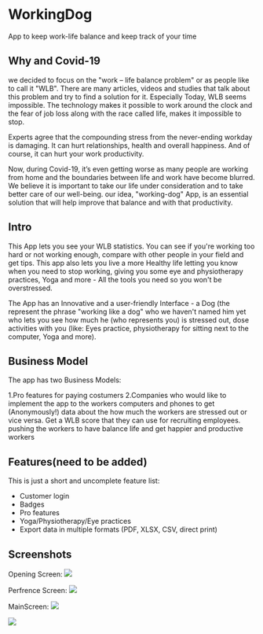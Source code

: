 # WorkingDog
App to keep work-life balance and keep track of your time

## Why and Covid-19

we decided to focus on the "work – life balance problem" or as people like to call it "WLB". There are many articles, videos and studies that talk about this problem and try to find a solution for it. Especially Today, WLB seems impossible. The technology makes it possible to work around the clock and the fear of job loss along with the race called life, makes it impossible to stop.

Experts agree that the compounding stress from the never-ending workday is damaging. It can hurt relationships, health and overall happiness. And of course, it can hurt your work productivity.

Now, during Covid-19, it’s even getting worse as many people are working from home and the boundaries between life and work have become blurred.
We believe it is important to take our life under consideration and to take better care of our well-being. our idea, "working-dog" App, is an essential solution that will help improve that balance and with that productivity.

## Intro

This App lets you see your WLB statistics. 
You can see if you're working too hard or not working enough, compare with other people in your field and get tips.
This app also lets you live a more Healthy life letting you know when you need to stop working, giving you some eye and physiotherapy practices, Yoga and more - All the tools you need so you won't be overstressed. 

The App has an Innovative and a user-friendly Interface - a Dog (the represent the phrase "working like a dog" who we haven't named him yet who lets you see how much he (who represents you) is stressed out, dose activities with you (like: Eyes practice, physiotherapy for sitting next to the computer, Yoga and more).

## Business Model
The app has two Business Models:

1.Pro features for paying costumers
2.Companies who would like to implement the app to the workers computers and phones to get (Anonymously!) data about the how much the workers are stressed out or vice versa.
  Get a WLB score that they can use for recruiting employees. pushing the workers to have balance life and get happier and productive workers 

## Features(need to be added)

This is just a short and uncomplete feature list:

* Customer login
* Badges
* Pro features 
* Yoga/Physiotherapy/Eye practices
* Export data in multiple formats (PDF, XLSX, CSV, direct print)

## Screenshots

Opening Screen:
![](Screenshots/WelcomingScreen.jpeg)

Perfrence Screen:
![](Screenshots/PerfrencesScreen.jpeg)

MainScreen:
![](Screenshots/MainScreenLetsDoThis.jpeg)

![](Screenshots/MainScreenWorkingHard.jpeg)
